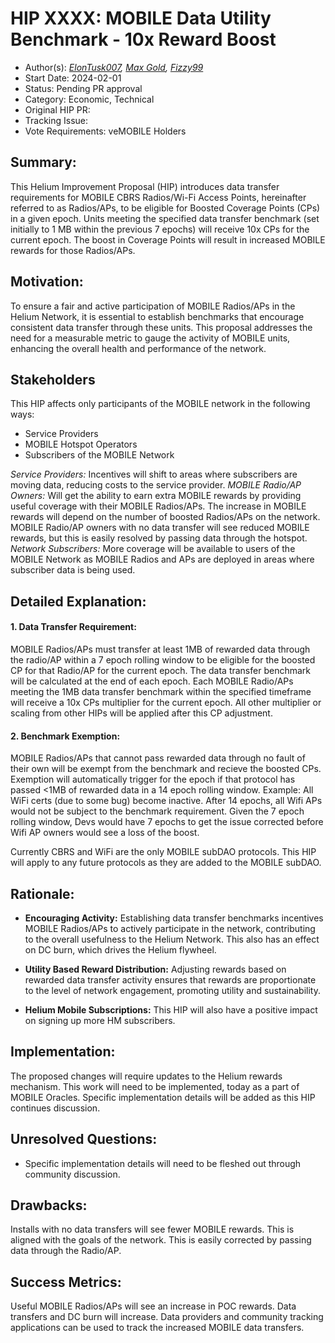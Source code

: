 # HIP XXXX: MOBILE Data Utility Benchmark - 10x Reward Boost
 
- Author(s): *[ElonTusk007](https://github.com/capjbadger007 ), [Max Gold](https://github.com/maxgold91), [Fizzy99](https://github.com/mrfizzy99)*
- Start Date: 2024-02-01
- Status: Pending PR approval
- Category: Economic, Technical
- Original HIP PR: <!----->
- Tracking Issue: <!----->
- Vote Requirements: veMOBILE Holders
 
## Summary:

This Helium Improvement Proposal (HIP) introduces data transfer requirements for MOBILE CBRS Radios/Wi-Fi Access Points, hereinafter referred to as Radios/APs, to be eligible for Boosted Coverage Points (CPs) in a given epoch. Units meeting the specified data transfer benchmark (set initially to 1 MB within the previous 7 epochs) will receive 10x CPs for the current epoch. The boost in Coverage Points will result in increased MOBILE rewards for those Radios/APs. 

## Motivation:
 
To ensure a fair and active participation of MOBILE Radios/APs in the Helium Network, it is essential to establish benchmarks that encourage consistent data transfer through these units. This proposal addresses the need for a measurable metric to gauge the activity of MOBILE units, enhancing the overall health and performance of the network.

## Stakeholders

This HIP affects only participants of the MOBILE network in the following ways:

- Service Providers
- MOBILE Hotspot Operators
- Subscribers of the MOBILE Network

*Service Providers:* Incentives will shift to areas where subscribers are moving data, reducing costs to the service provider.
*MOBILE Radio/AP Owners:* Will get the ability to earn extra MOBILE rewards by providing useful coverage with their MOBILE Radios/APs. The increase in MOBILE rewards will depend on the number of boosted Radios/APs on the network.
MOBILE Radio/AP owners with no data transfer will see reduced MOBILE rewards, but this is easily resolved by passing data through the hotspot.
*Network Subscribers:* More coverage will be available to users of the MOBILE Network as MOBILE Radios and APs are deployed in areas where subscriber data is being used.
 
## Detailed Explanation:
 
#### 1. Data Transfer Requirement:
 
MOBILE Radios/APs must transfer at least 1MB of rewarded data through the radio/AP within a 7 epoch rolling window to be eligible for the boosted CP for that Radio/AP for the current epoch. The data transfer benchmark will be calculated at the end of each epoch. Each MOBILE Radio/APs meeting the 1MB data transfer benchmark within the specified timeframe will receive a 10x CPs multiplier for the current epoch. All other multiplier or scaling from other HIPs will be applied after this CP adjustment. 
 
#### 2. Benchmark Exemption:
 
MOBILE Radios/APs that cannot pass rewarded data through no fault of their own will be exempt from the benchmark and recieve the boosted CPs. Exemption will automatically trigger for the epoch if that protocol has passed <1MB of rewarded data in a 14 epoch rolling window.
Example: All WiFi certs (due to some bug) become inactive. After 14 epochs, all Wifi APs would not be subject to the benchmark requirement. Given the 7 epoch rolling window, Devs would have 7 epochs to get the issue corrected before Wifi AP owners would see a loss of the boost. 

Currently CBRS and WiFi are the only MOBILE subDAO protocols. This HIP will apply to any future protocols as they are added to the MOBILE subDAO.
 
## Rationale:
 
- **Encouraging Activity:** Establishing data transfer benchmarks incentives MOBILE Radios/APs to actively participate in the network, contributing to the overall usefulness to the Helium Network. This also has an effect on DC burn, which drives the Helium flywheel.

- **Utility Based Reward Distribution:** Adjusting rewards based on rewarded data transfer activity ensures that rewards are proportionate to the level of network engagement, promoting utility and sustainability.

- **Helium Mobile Subscriptions:** This HIP will also have a positive impact on signing up more HM subscribers.

## Implementation:
 
The proposed changes will require updates to the Helium rewards mechanism. This work will need to be implemented, today as a part of MOBILE Oracles. Specific implementation details will be added as this HIP continues discussion.
 
## Unresolved Questions:

* Specific implementation details will need to be fleshed out through community discussion. 

## Drawbacks:
Installs with no data transfers will see fewer MOBILE rewards. This is aligned with the goals of the network. This is easily corrected by passing data through the Radio/AP.

## Success Metrics:
 
Useful MOBILE Radios/APs will see an increase in POC rewards. Data transfers and DC burn will increase. Data providers and community tracking applications can be used to track the increased MOBILE data transfers.
